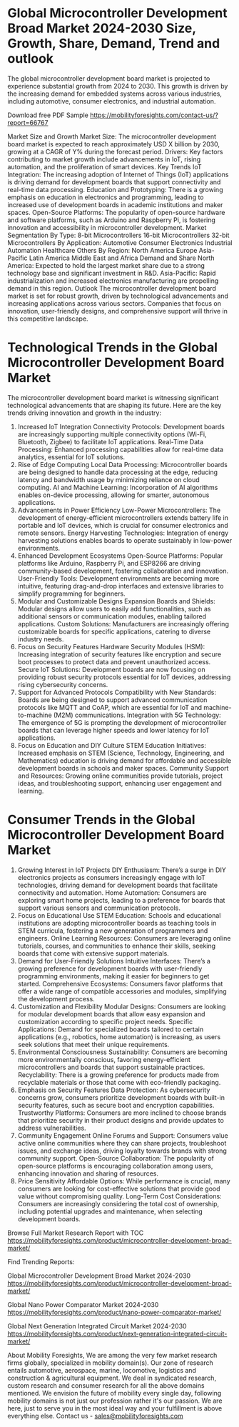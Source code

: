 # Global Microcontroller Development Broad Market 2024-2030 Size, Growth, Share, Demand, Trend and outlook
The global microcontroller development board market is projected to experience substantial growth from 2024 to 2030. This growth is driven by the increasing demand for embedded systems across various industries, including automotive, consumer electronics, and industrial automation.


Download free PDF Sample https://mobilityforesights.com/contact-us/?report=66767 

Market Size and Growth
Market Size: The microcontroller development board market is expected to reach approximately USD X billion by 2030, growing at a CAGR of Y% during the forecast period.
Drivers: Key factors contributing to market growth include advancements in IoT, rising automation, and the proliferation of smart devices.
Key Trends
IoT Integration: The increasing adoption of Internet of Things (IoT) applications is driving demand for development boards that support connectivity and real-time data processing.
Education and Prototyping: There is a growing emphasis on education in electronics and programming, leading to increased use of development boards in academic institutions and maker spaces.
Open-Source Platforms: The popularity of open-source hardware and software platforms, such as Arduino and Raspberry Pi, is fostering innovation and accessibility in microcontroller development.
Market Segmentation
By Type:
8-bit Microcontrollers
16-bit Microcontrollers
32-bit Microcontrollers
By Application:
Automotive
Consumer Electronics
Industrial Automation
Healthcare
Others
By Region:
North America
Europe
Asia-Pacific
Latin America
Middle East and Africa
Demand and Share
North America: Expected to hold the largest market share due to a strong technology base and significant investment in R&D.
Asia-Pacific: Rapid industrialization and increased electronics manufacturing are propelling demand in this region.
Outlook
The microcontroller development board market is set for robust growth, driven by technological advancements and increasing applications across various sectors. Companies that focus on innovation, user-friendly designs, and comprehensive support will thrive in this competitive landscape.

# Technological Trends in the Global Microcontroller Development Board Market
The microcontroller development board market is witnessing significant technological advancements that are shaping its future. Here are the key trends driving innovation and growth in the industry:
1. Increased IoT Integration
Connectivity Protocols: Development boards are increasingly supporting multiple connectivity options (Wi-Fi, Bluetooth, Zigbee) to facilitate IoT applications.
Real-Time Data Processing: Enhanced processing capabilities allow for real-time data analytics, essential for IoT solutions.
2. Rise of Edge Computing
Local Data Processing: Microcontroller boards are being designed to handle data processing at the edge, reducing latency and bandwidth usage by minimizing reliance on cloud computing.
AI and Machine Learning: Incorporation of AI algorithms enables on-device processing, allowing for smarter, autonomous applications.
3. Advancements in Power Efficiency
Low-Power Microcontrollers: The development of energy-efficient microcontrollers extends battery life in portable and IoT devices, which is crucial for consumer electronics and remote sensors.
Energy Harvesting Technologies: Integration of energy harvesting solutions enables boards to operate sustainably in low-power environments.
4. Enhanced Development Ecosystems
Open-Source Platforms: Popular platforms like Arduino, Raspberry Pi, and ESP8266 are driving community-based development, fostering collaboration and innovation.
User-Friendly Tools: Development environments are becoming more intuitive, featuring drag-and-drop interfaces and extensive libraries to simplify programming for beginners.
5. Modular and Customizable Designs
Expansion Boards and Shields: Modular designs allow users to easily add functionalities, such as additional sensors or communication modules, enabling tailored applications.
Custom Solutions: Manufacturers are increasingly offering customizable boards for specific applications, catering to diverse industry needs.
6. Focus on Security Features
Hardware Security Modules (HSM): Increasing integration of security features like encryption and secure boot processes to protect data and prevent unauthorized access.
Secure IoT Solutions: Development boards are now focusing on providing robust security protocols essential for IoT devices, addressing rising cybersecurity concerns.
7. Support for Advanced Protocols
Compatibility with New Standards: Boards are being designed to support advanced communication protocols like MQTT and CoAP, which are essential for IoT and machine-to-machine (M2M) communications.
Integration with 5G Technology: The emergence of 5G is prompting the development of microcontroller boards that can leverage higher speeds and lower latency for IoT applications.
8. Focus on Education and DIY Culture
STEM Education Initiatives: Increased emphasis on STEM (Science, Technology, Engineering, and Mathematics) education is driving demand for affordable and accessible development boards in schools and maker spaces.
Community Support and Resources: Growing online communities provide tutorials, project ideas, and troubleshooting support, enhancing user engagement and learning.

# Consumer Trends in the Global Microcontroller Development Board Market
1. Growing Interest in IoT Projects
DIY Enthusiasm: There’s a surge in DIY electronics projects as consumers increasingly engage with IoT technologies, driving demand for development boards that facilitate connectivity and automation.
Home Automation: Consumers are exploring smart home projects, leading to a preference for boards that support various sensors and communication protocols.
2. Focus on Educational Use
STEM Education: Schools and educational institutions are adopting microcontroller boards as teaching tools in STEM curricula, fostering a new generation of programmers and engineers.
Online Learning Resources: Consumers are leveraging online tutorials, courses, and communities to enhance their skills, seeking boards that come with extensive support materials.
3. Demand for User-Friendly Solutions
Intuitive Interfaces: There’s a growing preference for development boards with user-friendly programming environments, making it easier for beginners to get started.
Comprehensive Ecosystems: Consumers favor platforms that offer a wide range of compatible accessories and modules, simplifying the development process.
4. Customization and Flexibility
Modular Designs: Consumers are looking for modular development boards that allow easy expansion and customization according to specific project needs.
Specific Applications: Demand for specialized boards tailored to certain applications (e.g., robotics, home automation) is increasing, as users seek solutions that meet their unique requirements.
5. Environmental Consciousness
Sustainability: Consumers are becoming more environmentally conscious, favoring energy-efficient microcontrollers and boards that support sustainable practices.
Recyclability: There is a growing preference for products made from recyclable materials or those that come with eco-friendly packaging.
6. Emphasis on Security Features
Data Protection: As cybersecurity concerns grow, consumers prioritize development boards with built-in security features, such as secure boot and encryption capabilities.
Trustworthy Platforms: Consumers are more inclined to choose brands that prioritize security in their product designs and provide updates to address vulnerabilities.
7. Community Engagement
Online Forums and Support: Consumers value active online communities where they can share projects, troubleshoot issues, and exchange ideas, driving loyalty towards brands with strong community support.
Open-Source Collaboration: The popularity of open-source platforms is encouraging collaboration among users, enhancing innovation and sharing of resources.
8. Price Sensitivity
Affordable Options: While performance is crucial, many consumers are looking for cost-effective solutions that provide good value without compromising quality.
Long-Term Cost Considerations: Consumers are increasingly considering the total cost of ownership, including potential upgrades and maintenance, when selecting development boards.

Browse Full Market Research Report with TOC https://mobilityforesights.com/product/microcontroller-development-broad-market/ 


Find Trending Reports:

Global Microcontroller Development Broad Market 2024-2030 https://mobilityforesights.com/product/microcontroller-development-broad-market/ 

Global Nano Power Comparator Market 2024-2030 https://mobilityforesights.com/product/nano-power-comparator-market/ 

Global Next Generation Integrated Circuit Market 2024-2030 https://mobilityforesights.com/product/next-generation-integrated-circuit-market/ 


About Mobility Foresights,
We are among the very few market research firms globally, specialized in mobility domain(s). Our zone of research entails automotive, aerospace, marine, locomotive, logistics and construction & agricultural equipment. We deal in syndicated research, custom research and consumer research for all the above domains mentioned.
We envision the future of mobility every single day, following mobility domains is not just our profession rather it's our passion. We are here, just to serve you in the most ideal way and your fulfillment is above everything else. Contact us -  sales@mobilityforesights.com 









